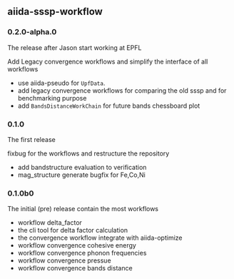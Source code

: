 ## aiida-sssp-workflow

### 0.2.0-alpha.0
The release after Jason start working at EPFL

Add Legacy convergence workflows and simplify the interface of all workflows

- use aiida-pseudo for `UpfData`.
- add legacy convergence workflows for comparing the old sssp and for benchmarking purpose
- add `BandsDistanceWorkChain` for future bands chessboard plot

### 0.1.0
The first release

fixbug for the workflows and restructure the repository

- add bandstructure evaluation to verification
- mag_structure generate bugfix for Fe,Co,Ni

### 0.1.0b0
The initial (pre) release contain the most workflows

- workflow delta_factor
- the cli tool for delta factor calculation
- the convergence workflow integrate with aiida-optimize
- workflow convergence cohesive energy
- workflow convergence phonon frequencies
- workflow convergence pressue
- workflow convergence bands distance
